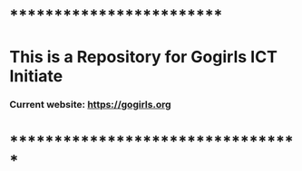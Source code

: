 # ************************
# This is a Repository for Gogirls ICT Initiate
### Current website: https://gogirls.org
# *********************************